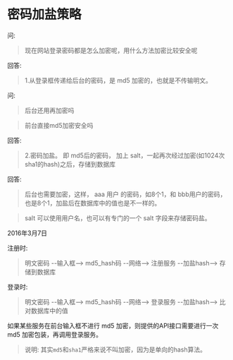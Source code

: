 密码加盐策略
==

问:

> 现在网站登录密码都是怎么加密呢，用什么方法加密比较安全呢

回答: 

> 1.从登录框传递给后台的密码，是 md5 加密的，也就是不传输明文。

问:

> 后台还用再加密吗

> 前台直接md5加密安全吗

回答: 

> 2.密码加盐。 即 md5后的密码， 加上 salt，一起再次经过加密(如1024次sha1的hash)之后，存储到数据库

回答: 

> 后台也需要加密，这样， aaa 用户 的密码，如8个1，和 bbb用户的密码，也是8个1，加盐后在数据库中的值也是不一样的。

> salt 可以使用用户名，也可以有专门的一个 salt 字段来存储密码盐。

2016年3月7日


注册时:

> 明文密码 --输入框--> md5_hash码 --网络--> 注册服务 --加盐hash--> 存储到数据库

登录时:


> 明文密码 --输入框--> md5_hash码 --网络--> 登录服务 --加盐hash--> 比对数据库中的值


如果某些服务在前台输入框不进行 md5 加密，则提供的API接口需要进行一次 md5 加密包装，再调用登录服务。

> 说明: 其实`md5`和`sha1`严格来说不叫加密，因为是单向的hash算法。

